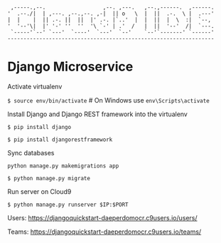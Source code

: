 
     ,-----.,--.                  ,--. ,---.   ,--.,------.  ,------.
    '  .--./|  | ,---. ,--.,--. ,-|  || o   \  |  ||  .-.  \ |  .---'
    |  |    |  || .-. ||  ||  |' .-. |`..'  |  |  ||  |  \  :|  `--, 
    '  '--'\|  |' '-' ''  ''  '\ `-' | .'  /   |  ||  '--'  /|  `---.
     `-----'`--' `---'  `----'  `---'  `--'    `--'`-------' `------'
    ----------------------------------------------------------------- 

# Django Microservice

Activate virtualenv

`$ source env/bin/activate`  # On Windows use `env\Scripts\activate`

Install Django and Django REST framework into the virtualenv

`$ pip install django`

`$ pip install djangorestframework`

Sync databases

`python manage.py makemigrations app`

`$ python manage.py migrate`

Run server on Cloud9

`$ python manage.py runserver $IP:$PORT`

Users: https://djangoquickstart-daeperdomocr.c9users.io/users/

Teams: https://djangoquickstart-daeperdomocr.c9users.io/teams/